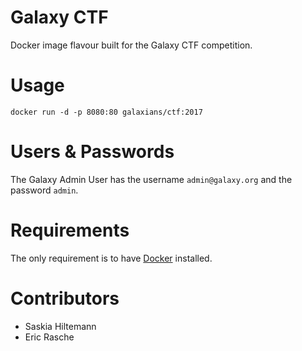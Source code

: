 Galaxy CTF
==========

Docker image flavour built for the Galaxy CTF competition.

Usage
=====

``docker run -d -p 8080:80 galaxians/ctf:2017``

Users & Passwords
================

The Galaxy Admin User has the username ``admin@galaxy.org`` and the password ``admin``.

Requirements
============

The only requirement is to have [Docker](https://docs.docker.com/installation) installed.

Contributors
============

 - Saskia Hiltemann
 - Eric Rasche
